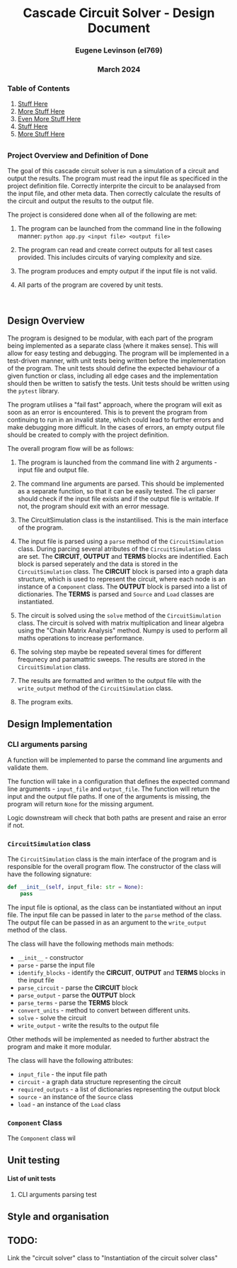<h1 style="text-align: center;">Cascade Circuit Solver - Design Document</h1>
<h3 style="text-align: center;">Eugene Levinson (el769)</h3>
<h3 style="text-align: center;">March 2024</h3>

### Table of Contents

1. [Stuff Here](#stuff-here)
2. [More Stuff Here](#more-stuff-here)
3. [Even More Stuff Here](#even-more-stuff-here)
4. [Stuff Here](#stuff-here)
5. [More Stuff Here](#more-stuff-here)



##

### Project Overview and Definition of Done
The goal of this cascade circuit solver is run a simulation of a circuit and output the results. The program must read the input file as specificed in the project definition file. Correctly interprite the circuit to be analaysed from the input file, and other meta data. Then correctly calculate the results of the circuit and output the results to the output file.

The project is considered done when all of the following are met:
1. The program can be launched from the command line in the following manner: `python app.py <input file> <output file>`

2. The program can read and create correct outputs for all test cases provided. This includes circuits of varying complexity and size.

3. The program produces and empty output if the input file is not valid.

4. All parts of the program are covered by unit tests.

<br>

## Design Overview
The program is designed to be modular, with each part of the program being implemented as a separate class (where it makes sense). This will allow for easy testing and debugging. The program will be implemented in a test-driven manner, with unit tests being written before the implementation of the program. The unit tests should define the expected behaviour of a given function or class, including all edge cases and the implementation should then be written to satisfy the tests. Unit tests should be written using the `pytest` library.

The program utilises a "fail fast" approach, where the program will exit as soon as an error is encountered. This is to prevent the program from continuing to run in an invalid state, which could lead to further errors and make debugging more difficult. In the cases of errors, an empty output file should be created to comply with the project definition.

The overall program flow will be as follows:

1. The program is launched from the command line with 2 arguments - input file and output file.

2. The command line arguments are parsed. This should be implemented as a separate function, so that it can be easily tested. The cli parser should check if the input file exists and if the output file is writable. If not, the program should exit with an error message.

3. The CircuitSimulation class is the instantilised. This is the main interface of the program.

4. The input file is parsed using a `parse` method of the `CircuitSimulation` class. During parcing several atributes of the `CircuitSimulation` class are set. The **CIRCUIT**, **OUTPUT** and **TERMS** blocks are indentified. Each block is parsed seperately and the data is stored in the `CircuitSimulation` class. The **CIRCUIT** block is parsed into a graph data structure, which is used to represent the circuit, where each node is an instance of a `Component` class. The **OUTPUT** block is parsed into a list of dictionaries. The **TERMS** is parsed and `Source` and `Load` classes are instantiated.

5. The circuit is solved using the `solve` method of the `CircuitSimulation` class. The circuit is solved with matrix multiplication and linear algebra using the "Chain Matrix Analysis" method. Numpy is used to perform all maths operations to increase performance.

6. The solving step maybe be repeated several times for different frequnecy and paramattric sweeps. The results are stored in the `CircuitSimulation` class.

7. The results are formatted and written to the output file with the `write_output` method of the `CircuitSimulation` class.

8. The program exits.

## Design Implementation

### CLI arguments parsing
A function will be implemented to parse the command line arguments and validate them.

The function will take in a configuration that defines the expected command line arguments - `input_file` and `output_file`. The function will return the input and the output file paths. If one of the arguments is missing, the program will return `None` for the missing argument. 

Logic downstream will check that both paths are present and raise an error if not.

### `CircuitSimulation` class
The `CircuitSimulation` class is the main interface of the program and is responsible for the overall program flow. The constructor of the class will have the following signature:

```python
def __init__(self, input_file: str = None):
    pass
```

The input file is optional, as the class can be instantiated without an input file. The input file can be passed in later to the `parse` method of the class. The output file can be passed in as an argument to the `write_output` method of the class.

The class will have the following methods main methods:
- `__init__` - constructor
- `parse` - parse the input file
- `identify_blocks` - identify the **CIRCUIT**, **OUTPUT** and **TERMS** blocks in the input file
- `parse_circuit` - parse the **CIRCUIT** block
- `parse_output` - parse the **OUTPUT** block
- `parse_terms` - parse the **TERMS** block
- `convert_units` - method to convert between different units.
- `solve` - solve the circuit
- `write_output` - write the results to the output file

Other methods will be implemented as needed to further abstract the program and make it more modular.

The class will have the following attributes:
- `input_file` - the input file path
- `circuit` - a graph data structure representing the circuit
- `required_outputs` - a list of dictionaries representing the output block
- `source` - an instance of the `Source` class
- `load` - an instance of the `Load` class



### `Component` Class
The `Component` class wil
## Unit testing
#### List of unit tests
1. CLI arguments parsing test

## Style and organisation

## TODO:
 Link the "circuit solver" class to "Instantiation of the circuit solver class"



